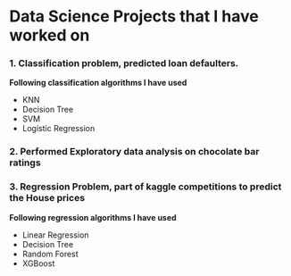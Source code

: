 # Data Science Projects that I have worked on
### 1. Classification problem, predicted loan defaulters.
**Following classification algorithms I have used**
* KNN
* Decision Tree
* SVM
* Logistic Regression
### 2. Performed Exploratory data analysis on chocolate bar ratings 
### 3. Regression Problem, part of kaggle competitions to predict the House prices
**Following regression algorithms I have used**
* Linear Regression
* Decision Tree
* Random Forest
* XGBoost
